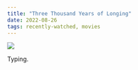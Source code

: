 ```yaml
---
title: "Three Thousand Years of Longing"
date: 2022-08-26
tags: recently-watched, movies
---
```


 <p><img src="https://a.ltrbxd.com/resized/film-poster/4/8/5/2/6/5/485265-three-thousand-years-of-longing-0-600-0-900-crop.jpg?v=2abe84afc5"/></p> <p>Typing.</p>
